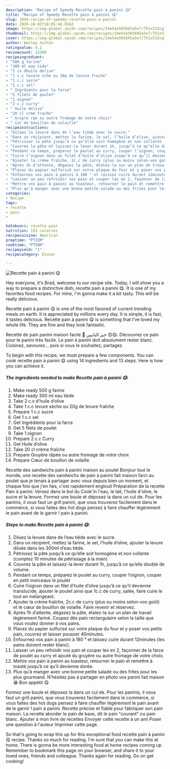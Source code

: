 ```yaml
---
description: "Recipe of Speedy Recette pain à panini 😋"
title: "Recipe of Speedy Recette pain à panini 😋"
slug: 1044-recipe-of-speedy-recette-pain-a-panini
date: 2020-10-02T18:05:44.016Z
image: https://img-global.cpcdn.com/recipes/24e54a505845a5e7/751x532cq70/recette-pain-a-panini-😋-photo-principale-de-la-recette.jpg
thumbnail: https://img-global.cpcdn.com/recipes/24e54a505845a5e7/751x532cq70/recette-pain-a-panini-😋-photo-principale-de-la-recette.jpg
cover: https://img-global.cpcdn.com/recipes/24e54a505845a5e7/751x532cq70/recette-pain-a-panini-😋-photo-principale-de-la-recette.jpg
author: Wesley Sutton
ratingvalue: 4.2
reviewcount: 15209
recipeingredient:
- "500 g farine"
- "300 ml eau tide"
- "2 cs dhuile dolive"
- "1 c.c levure sche ou 20g de levure frache"
- "1 c.c sucre"
- "1 c.c sel"
- " Ingrdients pour la farce"
- "5 filets de poulet"
- "1 oignon"
- "2 c.c Curry"
- " Huile dolive"
- "20 cl crme frache"
- " Gruyre rpe ou autre fromage de votre choix"
- " Cur de bouillon de volaille"
recipeinstructions:
- "Diluez la levure dans de l’eau tiède avec le sucre."
- "Dans un récipient, mettez la farine, le sel, l’huile d’olive, ajouter la levure diluée dans les 300ml d’eau tiède."
- "Pétrissez la pâte jusqu’à ce qu’elle soit homogène et non collante (comptez 10 minutes de pétrissage à la main)"
- "Couvrez la pâte et laissez-la lever durant 1h, jusqu’à ce qu’elle double de volume."
- "Pendant ce temps, préparez le poulet au curry, couper l’oignon, couper en petit morceaux le poulet"
- "Cuire l’oignon dans un filet d’huile d’olive jusqu’à ce qu’il devienne translucide, ajouter le poulet ainsi que 1c.c de curry, salée, faire cuire le tout en mélangeant."
- "Ajouter la crème fraîche, 2c.c de curry (plus ou moins selon-vos goût) et le cœur de bouillon de volaille. Faire revenir et réservez."
- "Après 1h d’attente, dégazez la pâte, étalez-la sur un plan de travail légèrement fariné. Coupez dés pain rectangulaire selon la taille que vous voulez donner à vos pains."
- "Placez du papier sulfurisé sur votre plaque du four et y poser vos petits pain, couvrez et laisser pousser 40minutes."
- "Enfournez vos pain à panini à 180 ° et laissez cuire durant 12minutes (les pains doivent rester blanc)."
- "Laisser un peu refroidir vos pain et couper les en 2, façonner de la farce de poulet au curry et ajouté du gruyère ou autre fromage de votre choix."
- "Mettre vos pain à panini au toasteur, retourner le pain et remettre à toasté jusqu’à ce qu’il devienne dorée."
- "Plus qu’à manger avec une bonne petite salade ou des frites pour les plus gourmand. N’hésitez pas à partager en photo vos panini fait maison 😁 Bon appétit 😋"
categories:
- Recipe
tags:
- recette
- pain
- 

katakunci: recette pain  
nutrition: 153 calories
recipecuisine: American
preptime: "PT33M"
cooktime: "PT58M"
recipeyield: "1"
recipecategory: Dinner

---
```



![Recette pain à panini 😋](https://img-global.cpcdn.com/recipes/24e54a505845a5e7/751x532cq70/recette-pain-a-panini-😋-photo-principale-de-la-recette.jpg)

Hey everyone, it's Brad, welcome to our recipe site. Today, I will show you a way to prepare a distinctive dish, recette pain à panini 😋. It is one of my favorites food recipes. For mine, I'm gonna make it a bit tasty. This will be really delicious.

Recette pain à panini 😋 is one of the most favored of current trending meals on earth. It is appreciated by millions every day. It is simple, it is fast, it tastes delicious. Recette pain à panini 😋 is something that I've loved my whole life. They are fine and they look fantastic.

Recette de pain panini maison facile 🥖 خبز البانيين 😍😋. Découvrez ce pain pour le panini très facile. Le pain à panini doit absolument rester blanc. Cuisinez, savourez… puis si vous le souhaitez, partagez.


To begin with this recipe, we must prepare a few components. You can cook recette pain à panini 😋 using 14 ingredients and 13 steps. Here is how you can achieve it.

<!--inarticleads1-->

##### The ingredients needed to make Recette pain à panini 😋:

1. Make ready 500 g farine
1. Make ready 300 ml eau tiède
1. Take 2 c.s d’huile d’olive
1. Take 1 c.c levure sèche ou 20g de levure fraîche
1. Prepare 1 c.c sucre
1. Get 1 c.c sel
1. Get  Ingrédients pour la farce
1. Get 5 filets de poulet
1. Take 1 oignon
1. Prepare 2 c.c Curry
1. Get  Huile d’olive
1. Take 20 cl crème fraîche
1. Prepare  Gruyère râpée ou autre fromage de votre choix
1. Prepare  Cœur de bouillon de volaille


Recette des sandwichs pain à panini maison au poulet Bonjour tout le monde, une recette des sandwichs de pain à panini fait maison farci au poulet que je tenais à partager avec vous depuis bien un moment, et chaque fois que j&#39;en fais, c&#39;est rapidement englouti Préparation de la recette Pain à panini. Versez dans le bol du Cook&#39;in l&#39;eau, le lait, l&#39;huile d&#39;olive, le sucre et la levure. Formez une boule et déposez la dans un cul de. Pour les paninis, il vous faut un grill panini, que vous trouverez facilement dans le commerce, si vous faites des hot dogs pensez à faire chauffer légèrement le pain avant de le garnir ! pain à panini. 

<!--inarticleads2-->

##### Steps to make Recette pain à panini 😋:

1. Diluez la levure dans de l’eau tiède avec le sucre.
1. Dans un récipient, mettez la farine, le sel, l’huile d’olive, ajouter la levure diluée dans les 300ml d’eau tiède.
1. Pétrissez la pâte jusqu’à ce qu’elle soit homogène et non collante (comptez 10 minutes de pétrissage à la main)
1. Couvrez la pâte et laissez-la lever durant 1h, jusqu’à ce qu’elle double de volume.
1. Pendant ce temps, préparez le poulet au curry, couper l’oignon, couper en petit morceaux le poulet
1. Cuire l’oignon dans un filet d’huile d’olive jusqu’à ce qu’il devienne translucide, ajouter le poulet ainsi que 1c.c de curry, salée, faire cuire le tout en mélangeant.
1. Ajouter la crème fraîche, 2c.c de curry (plus ou moins selon-vos goût) et le cœur de bouillon de volaille. Faire revenir et réservez.
1. Après 1h d’attente, dégazez la pâte, étalez-la sur un plan de travail légèrement fariné. Coupez dés pain rectangulaire selon la taille que vous voulez donner à vos pains.
1. Placez du papier sulfurisé sur votre plaque du four et y poser vos petits pain, couvrez et laisser pousser 40minutes.
1. Enfournez vos pain à panini à 180 ° et laissez cuire durant 12minutes (les pains doivent rester blanc).
1. Laisser un peu refroidir vos pain et couper les en 2, façonner de la farce de poulet au curry et ajouté du gruyère ou autre fromage de votre choix.
1. Mettre vos pain à panini au toasteur, retourner le pain et remettre à toasté jusqu’à ce qu’il devienne dorée.
1. Plus qu’à manger avec une bonne petite salade ou des frites pour les plus gourmand. N’hésitez pas à partager en photo vos panini fait maison 😁 Bon appétit 😋


Formez une boule et déposez la dans un cul de. Pour les paninis, il vous faut un grill panini, que vous trouverez facilement dans le commerce, si vous faites des hot dogs pensez à faire chauffer légèrement le pain avant de le garnir ! pain à panini. Recette précise et fiable pour fabriquer son pain maison. La recette aborder le pain de base, dit le pain &#34;courant&#34; ou pain blanc. Ajouter à mon livre de recettes Envoyer cette recette à un ami Poser une question à l&#39;auteur Imprimer cette page. 

So that's going to wrap this up for this exceptional food recette pain à panini 😋 recipe. Thanks so much for reading. I'm sure that you can make this at home. There is gonna be more interesting food at home recipes coming up. Remember to bookmark this page on your browser, and share it to your loved ones, friends and colleague. Thanks again for reading. Go on get cooking!
